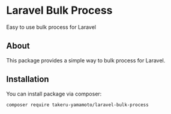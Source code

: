 # Laravel Bulk Process

Easy to use bulk process for Laravel

## About

This package provides a simple way to bulk process for Laravel.

## Installation

You can install package via composer:

```
composer require takeru-yamamoto/laravel-bulk-process
```
